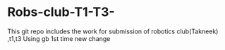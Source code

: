 # Robs-club-T1-T3-
This git repo includes the work for submission of robotics club(Takneek) ,t1,t3
Using gb 1st time
new change

